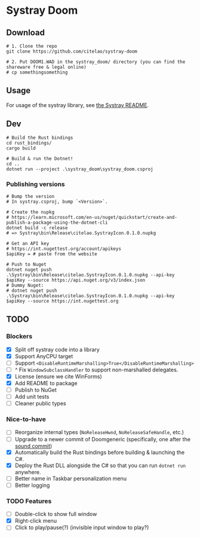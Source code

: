 # Systray Doom

## Download

```pwsh
# 1. Clone the repo
git clone https://github.com/citelao/systray-doom

# 2. Put DOOM1.WAD in the systray_doom/ directory (you can find the shareware free & legal online)
# cp somethingsomething
```

## Usage

For usage of the systray library, see [the Systray README](./Systray/README.md).

## Dev

```pwsh
# Build the Rust bindings
cd rust_bindings/
cargo build

# Build & run the Dotnet!
cd ..
dotnet run --project .\systray_doom\systray_doom.csproj
```

### Publishing versions

```pwsh
# Bump the version
# In systray.csproj, bump `<Version>`.

# Create the nupkg
# https://learn.microsoft.com/en-us/nuget/quickstart/create-and-publish-a-package-using-the-dotnet-cli
dotnet build -c release
# => Systray\bin\Release\citelao.SystrayIcon.0.1.0.nupkg

# Get an API key
# https://int.nugettest.org/account/apikeys
$apiKey = # paste from the website

# Push to Nuget
dotnet nuget push .\Systray\bin\Release\citelao.SystrayIcon.0.1.0.nupkg --api-key $apiKey --source https://api.nuget.org/v3/index.json
# Dummy Nuget:
# dotnet nuget push .\Systray\bin\Release\citelao.SystrayIcon.0.1.0.nupkg --api-key $apiKey --source https://int.nugettest.org
```

## TODO

### Blockers

* [x] Split off systray code into a library
* [x] Support AnyCPU target
* [ ] Support `<DisableRuntimeMarshalling>True</DisableRuntimeMarshalling>`
* [ ] ^ Fix `WindowSubclassHandler` to support non-marshalled delegates.
* [x] License (ensure we cite WinForms)
* [x] Add README to package
* [ ] Publish to NuGet
* [ ] Add unit tests
* [ ] Cleaner public types

### Nice-to-have

* [ ] Reorganize internal types (`NoReleaseHwnd`, `NoReleaseSafeHandle`, etc.)
* [ ] Upgrade to a newer commit of Doomgeneric (specifically, one after the [sound commit](https://github.com/ozkl/doomgeneric/commit/d0946b46cf617467f014a25e264fd952698a13f9))
* [x] Automatically build the Rust bindings before building & launching the C#.
* [x] Deploy the Rust DLL alongside the C# so that you can run `dotnet run` anywhere.
* [ ] Better name in Taskbar personalization menu
* [ ] Better logging

### TODO Features

* [ ] Double-click to show full window
* [x] Right-click menu
* [ ] Click to play/pause(?) (invisible input window to play?)